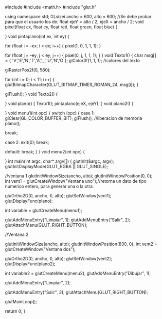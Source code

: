 
#include <iostream>
#include <math.h>
#include "glut.h"


using namespace std;
GLsizei ancho = 600, alto = 600; //Se debe probar para que el usuario los de.
float ejeY = alto / 2, ejeX = ancho / 2;
void pixel(float cx, float cy, float red, float green, float blue)
{

}
void pintaplano(int ex, int ey)
{

for (float i = -ex; i < ex; i++)
{
pixel(1, 0, 1, 1, 1);
}

for (float j = -ey; j < ey; j++)
{
pixel(0, j, 1, 1, 1);
}
}
void Texto1()
{
char msg[] = { 'V','E','N','T','A','_','U','N','O'};
glColor3f(1, 1, 1); //colores del texto

glRasterPos2f(0, 580);

for (int i = 0; i < 11; i++)
{
glutBitmapCharacter(GLUT_BITMAP_TIMES_ROMAN_24, msg[i]);
}

glFlush();
}
void Texto2()
{

}
void plano()
{
Texto1();
pintaplano(ejeX, ejeY);
}
void plano2()
{

}
void menu1(int opc)
{
switch (opc)
{
case 1:
glClear(GL_COLOR_BUFFER_BIT);
glFlush(); //liberacion de memoria
plano();

break;

case 2:
exit(0);
break;

default:
break;
}
}
void menu2(int opc)
{

}
int main(int argc, char* argv[])
{
glutInit(&argc, argv);
glutInitDisplayMode(GLUT_RGBA || GLUT_SINGLE);

//ventana 1
glutInitWindowSize(ancho, alto);
glutInitWindowPosition(0, 0);
int vent1 = glutCreateWindow("Ventana uno");//retorna un dato de tipo numerico entero, para generar una o la otra.

gluOrtho2D(0, ancho, 0, alto);
glutSetWindow(vent1);
glutDisplayFunc(plano);

int variable = glutCreateMenu(menu1);

glutAddMenuEntry("Limpiar", 1);
glutAddMenuEntry("Salir", 2);
glutAttachMenu(GLUT_RIGHT_BUTTON);

//Ventana 2

glutInitWindowSize(ancho, alto);
glutInitWindowPosition(800, 0);
int vent2 = glutCreateWindow("Ventana dos");

gluOrtho2D(0, ancho, 0, alto);
glutSetWindow(vent2);
glutDisplayFunc(plano2);

int variable2 = glutCreateMenu(menu2);
glutAddMenuEntry("Dibujar", 1);

glutAddMenuEntry("Limpiar", 2);

glutAddMenuEntry("Salir", 3);
glutAttachMenu(GLUT_RIGHT_BUTTON);

glutMainLoop();

return 0;
}
